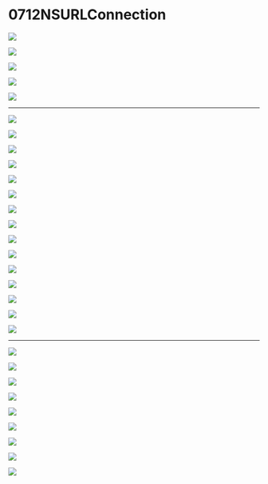 # 0712NSURLConnection

![](../LibrarypPictures/RunNet/01-网络基础/幻灯片1.jpg)

![](../LibrarypPictures/RunNet/01-网络基础/幻灯片2.jpg)

![](../LibrarypPictures/RunNet/01-网络基础/幻灯片3.jpg)

![](../LibrarypPictures/RunNet/01-网络基础/幻灯片4.jpg)

![](../LibrarypPictures/RunNet/01-网络基础/幻灯片5.jpg)


---

![](../LibrarypPictures/RunNet/02-HTTP/幻灯片01.jpg)

![](../LibrarypPictures/RunNet/02-HTTP/幻灯片02.jpg)

![](../LibrarypPictures/RunNet/02-HTTP/幻灯片03.jpg)

![](../LibrarypPictures/RunNet/02-HTTP/幻灯片04.jpg)

![](../LibrarypPictures/RunNet/02-HTTP/幻灯片05.jpg)

![](../LibrarypPictures/RunNet/02-HTTP/幻灯片06.jpg)

![](../LibrarypPictures/RunNet/02-HTTP/幻灯片07.jpg)

![](../LibrarypPictures/RunNet/02-HTTP/幻灯片08.jpg)

![](../LibrarypPictures/RunNet/02-HTTP/幻灯片09.jpg)

![](../LibrarypPictures/RunNet/02-HTTP/幻灯片10.jpg)

![](../LibrarypPictures/RunNet/02-HTTP/幻灯片11.jpg)

![](../LibrarypPictures/RunNet/02-HTTP/幻灯片12.jpg)

![](../LibrarypPictures/RunNet/02-HTTP/幻灯片13.jpg)

![](../LibrarypPictures/RunNet/02-HTTP/幻灯片14.jpg)

![](../LibrarypPictures/RunNet/02-HTTP/幻灯片15.jpg)









---


![](../LibrarypPictures/RunNet/03-NSURLConnection/幻灯片1.jpg)

![](../LibrarypPictures/RunNet/03-NSURLConnection/幻灯片2.jpg)

![](../LibrarypPictures/RunNet/03-NSURLConnection/幻灯片3.jpg)

![](../LibrarypPictures/RunNet/03-NSURLConnection/幻灯片4.jpg)

![](../LibrarypPictures/RunNet/03-NSURLConnection/幻灯片5.jpg)

![](../LibrarypPictures/RunNet/03-NSURLConnection/幻灯片6.jpg)

![](../LibrarypPictures/RunNet/03-NSURLConnection/幻灯片7.jpg)

![](../LibrarypPictures/RunNet/03-NSURLConnection/幻灯片8.jpg)

![](../LibrarypPictures/RunNet/03-NSURLConnection/幻灯片9.jpg)
